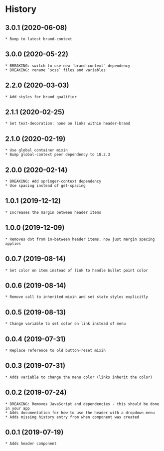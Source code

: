 # History

## 3.0.1 (2020-06-08)
    * Bump to latest brand-context

## 3.0.0 (2020-05-22)
    * BREAKING: switch to use new `brand-context` dependency
    * BREAKING: rename `scss` files and variables

## 2.2.0 (2020-03-03)
	* Add styles for brand qualifier

## 2.1.1 (2020-02-25)
	* Set text-decoration: none on links within header-brand

## 2.1.0 (2020-02-19)
	* Use global container mixin
	* Bump global-context peer dependency to 18.2.3

## 2.0.0 (2020-02-14)
	* BREAKING: Add springer-context dependency
	* Use spacing instead of get-spacing

## 1.0.1 (2019-12-12)
	* Increases the margin between header items
	
## 1.0.0 (2019-12-09)
	* Removes dot from in-between header items, now just margin spacing applies

## 0.0.7 (2019-08-14)
	* Set color on item instead of link to handle bullet point color

## 0.0.6 (2019-08-14)
	* Remove call to inherited mixin and set state styles explicitly

## 0.0.5 (2019-08-13)
	* Change variable to set color on link instead of menu

## 0.0.4 (2019-07-31)
	* Replace reference to old button-reset mixin

## 0.0.3 (2019-07-31)
	* Adds variable to change the menu color (links inherit the color)

## 0.0.2 (2019-07-24)
	* BREAKING: Removes JavaScript and dependencies - this should be done in your app
	* Adds documentation for how to use the header with a dropdown menu
	* Adds missing history entry from when component was created 

 ## 0.0.1 (2019-07-19)
	* Adds header component

